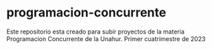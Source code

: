 # programacion-concurrente
Este repositorio esta creado para subir proyectos de la materia Programacion Concurrente de la Unahur. Primer cuatrimestre de 2023
